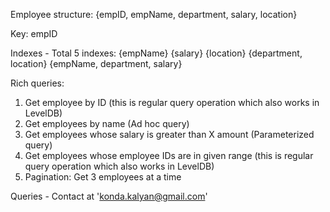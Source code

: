 Employee structure: {empID, empName, department, salary, location}

Key: empID

Indexes - Total 5 indexes:
  {empName}
  {salary}
  {location}
  {department, location}
  {empName, department, salary}

Rich queries:
  1.	Get employee by ID 	(this is regular query operation which also works in LevelDB)
  2.	Get employees by name (Ad hoc query)
  3.	Get employees whose salary is greater than X amount (Parameterized query)
  4.	Get employees whose employee IDs are in given range (this is regular query operation which also works in LevelDB)
  5.	Pagination: Get 3 employees at a time

Queries - Contact at 'konda.kalyan@gmail.com'
